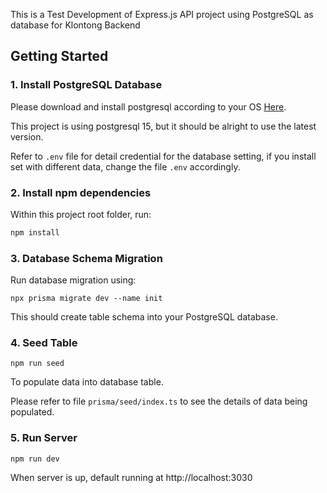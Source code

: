 This is a Test Development of Express.js API project using PostgreSQL as database for Klontong Backend

## Getting Started

### 1. Install PostgreSQL Database

Please download and install postgresql according to your OS [Here](https://www.postgresql.org/download/).

This project is using postgresql 15, but it should be alright to use the latest version.

Refer to `.env` file for detail credential for the database setting, if you install set with different data, change the file `.env` accordingly.

### 2. Install npm dependencies

Within this project root folder, run:

```bash
npm install
```

### 3. Database Schema Migration

Run database migration using:

```
npx prisma migrate dev --name init
```

This should create table schema into your PostgreSQL database.

### 4. Seed Table

```
npm run seed
```

To populate data into database table.

Please refer to file `prisma/seed/index.ts` to see the details of data being populated.

### 5. Run Server

```
npm run dev
```

When server is up, default running at http://localhost:3030
